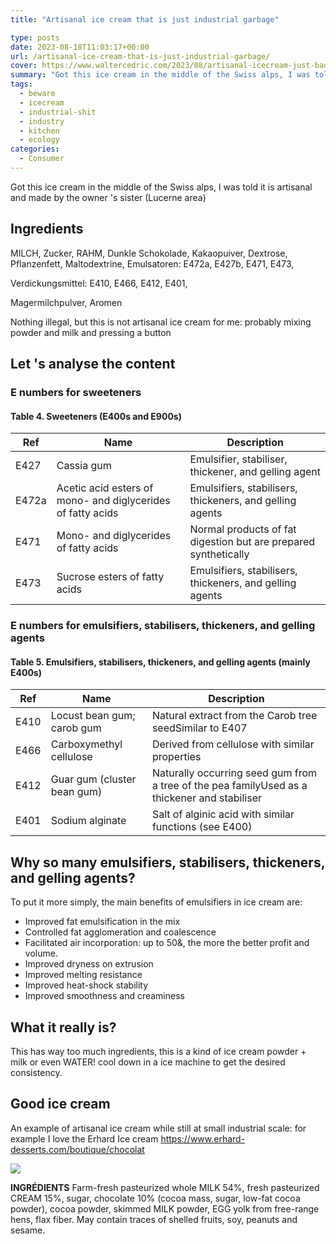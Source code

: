 ```yaml
---
title: "Artisanal ice cream that is just industrial garbage"

type: posts
date: 2023-08-18T11:03:17+00:00
url: /artisanal-ice-cream-that-is-just-industrial-garbage/
cover: https://www.waltercedric.com/2023/08/artisanal-icecream-just-bad-iceacream-scaled.webp
summary: "Got this ice cream in the middle of the Swiss alps, I was told it is artisanal and made by the owner 's sister (Lucerne area)"
tags:
  - beware
  - icecream
  - industrial-shit
  - industry
  - kitchen
  - ecology
categories:
  - Consumer
---
```

Got this ice cream in the middle of the Swiss alps, I was told it is artisanal and made by the owner 's sister (Lucerne area)

## Ingredients

MILCH, Zucker, RAHM, Dunkle Schokolade, Kakaopuiver, Dextrose, Pflanzenfett, Maltodextrine, Emulsatoren: E472a, E427b, E471, E473,

Verdickungsmittel: E410, E466, E412, E401,

Magermilchpulver, Aromen

Nothing illegal, but this is not artisanal ice cream for me: probably mixing powder and milk and pressing a button

## Let 's analyse the content

### E numbers for sweeteners

#### Table 4. Sweeteners (E400s and E900s)

|Ref|Name|Description|
|------------------------|------------------------------|------------------------------------------------------------------------|
| E427| Cassia gum     | Emulsifier, stabiliser, thickener, and gelling agent     |
| E472a     | Acetic acid esters of mono- and diglycerides of fatty acids     | Emulsifiers, stabilisers, thickeners, and gelling agents|
| E471| Mono- and diglycerides of fatty acids   | Normal products of fat digestion but are prepared synthetically     | Frequently added to powdered milk, packet soup, cake, crisps, potato snacks, bread, baked products, and margarine     |
| E473| Sucrose esters of fatty acids     | Emulsifiers, stabilisers, thickeners, and gelling agents|     |

### E numbers for emulsifiers, stabilisers, thickeners, and gelling agents

#### Table 5. Emulsifiers, stabilisers, thickeners, and gelling agents (mainly E400s)

|Ref|Name|Description|
|------------------------|------------------------------|------------------------------------------------------------------------|
|E410    |Locust bean gum; carob gum     |Natural extract from the Carob tree seedSimilar to E407 | Added to ice cream, and soupsCarob is a non-caffeine containing substitute for cocoa and chocolateUsed in beverages, confectionery, and baked products    |
|E466    |Carboxymethyl cellulose  |Derived from cellulose with similar properties  |Used in ice cream, cream products, and cheesecake mix|
|E412    |Guar gum (cluster bean gum)    |Naturally occurring seed gum from a tree of the pea familyUsed as a thickener and stabiliser    |Added to bottled sauces, soup, ice cream, and frozen desserts    |
|E401    |Sodium alginate    |Salt of alginic acid with similar functions (see E400)|See E400 (alginic acid)|

## Why so many emulsifiers, stabilisers, thickeners, and gelling agents?

To put it more simply, the main benefits of emulsifiers in ice cream are:

* Improved fat emulsification in the mix
* Controlled fat agglomeration and coalescence
* Facilitated air incorporation: up to 50&, the more the better profit and volume.
* Improved dryness on extrusion
* Improved melting resistance
* Improved heat-shock stability
* Improved smoothness and creaminess

## What it really is?

This has way too much ingredients, this is a kind of ice cream powder + milk or even WATER! cool down in a ice machine to get the desired consistency.

## Good ice cream

An example of artisanal ice cream while still at small industrial scale: for example I love the Erhard Ice cream <https://www.erhard-desserts.com/boutique/chocolat>

![](https://www.waltercedric.com/2023/08/erhard-ice-cream-delicious-300x230.webp)

**INGRÉDIENTS**
Farm-fresh pasteurized whole MILK 54%, fresh pasteurized CREAM 15%, sugar, chocolate 10% (cocoa mass, sugar, low-fat cocoa powder), cocoa powder, skimmed MILK powder, EGG yolk from free-range hens, flax fiber.
May contain traces of shelled fruits, soy, peanuts and sesame.
